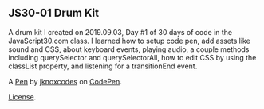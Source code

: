 JS30-01 Drum Kit
----------------
A drum kit I created on 2019.09.03, Day #1 of 30 days of code in the JavaScript30.com class. I learned how to setup code pen, add assets like sound and CSS, about keyboard events, playing audio, a couple methods including querySelector and querySelectorAll, how to edit CSS by using the classList property, and listening for a transitionEnd event.

A [Pen](https://codepen.io/jknoxcodes/pen/mdbqdoL) by [jknoxcodes](https://codepen.io/jknoxcodes) on [CodePen](https://codepen.io).

[License](https://codepen.io/jknoxcodes/pen/mdbqdoL/license).